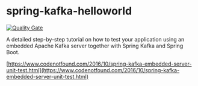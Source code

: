 # spring-kafka-helloworld

[![Quality Gate](https://sonarqube.com/api/badges/gate?key=com.codenotfound:spring-kafka-embedded-test)](https://sonarqube.com/dashboard/index/com.codenotfound:spring-kafka-embedded-test)

A detailed step-by-step tutorial on how to test your application using an embedded Apache Kafka server together with Spring Kafka and Spring Boot.

[https://www.codenotfound.com/2016/10/spring-kafka-embedded-server-unit-test.html](https://www.codenotfound.com/2016/10/spring-kafka-embedded-server-unit-test.html)

